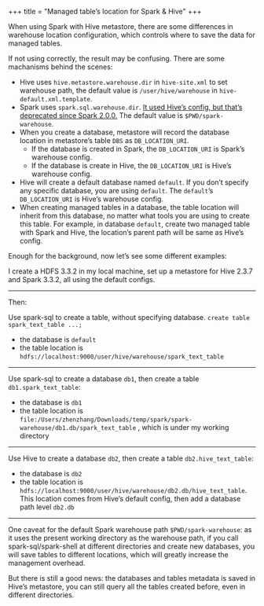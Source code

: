 +++
title = "Managed table’s location for Spark & Hive"
+++

When using Spark with Hive metastore, there are some differences in warehouse location configuration, which controls where to save the data for managed tables.

If not using correctly, the result may be confusing.
There are some machanisms behind the scenes:

- Hive uses `hive.metastore.warehouse.dir` in `hive-site.xml` to set warehouse path, the default value is `/user/hive/warehouse` in `hive-default.xml.template`.
- Spark uses `spark.sql.warehouse.dir`. [It used Hive’s config, but that’s deprecated since Spark 2.0.0.](https://spark.apache.org/docs/latest/sql-data-sources-hive-tables.html) The default value is `$PWD/spark-warehouse`.
- When you create a database, metastore will record the database location in metastore’s table `DBS` as `DB_LOCATION_URI`.
    - If the database is created in Spark, the `DB_LOCATION_URI` is Spark’s warehouse config.
    - If the database is create in Hive, the `DB_LOCATION_URI` is Hive’s warehouse config.
- Hive will create a default database named `default`. If you don’t specify any specific database, you are using `default`. The `default`’s `DB_LOCATION_URI` is Hive’s warehouse config.
- When creating managed tables in a database, the table location will inherit from this database, no matter what tools you are using to create this table. For example, in database `default`, create two managed table with Spark and Hive, the location’s parent path will be same as Hive’s config.

Enough for the background, now let’s see some different examples:

I create a HDFS 3.3.2 in my local machine, set up a metastore for Hive 2.3.7 and Spark 3.3.2, all using the default configs.

---

Then:

Use spark-sql to create a table, without specifying database. `create table spark_text_table ...;`

- the database is `default`
- the table location is `hdfs://localhost:9000/user/hive/warehouse/spark_text_table`

---

Use spark-sql to create a database `db1`, then create a table `db1.spark_text_table`:

- the database is `db1`
- the table location is `file:/Users/zhenzhang/Downloads/temp/spark/spark-warehouse/db1.db/spark_text_table` , which is under my working directory

---

Use Hive to create a database `db2`, then create a table `db2.hive_text_table`:

- the database is `db2`
- the table location is `hdfs://localhost:9000/user/hive/warehouse/db2.db/hive_text_table`. This location comes from Hive’s default config, then add a database path level `db2.db`

---

One caveat for the default Spark warehouse path `$PWD/spark-warehouse`: as it uses the present working directory as the warehouse path, if you call spark-sql/spark-shell at different directories and create new databases, you will save tables to different locations, which will greatly increase the management overhead. 

But there is still a good news: the databases and tables metadata is saved in Hive’s metastore, you can still query all the tables created before, even in different directories.